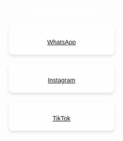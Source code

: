 <!DOCTYPE html>
<html lang="en">
<head>
<meta charset="UTF-8">
<meta name="viewport" content="width=device-width, initial-scale=1.0">
<title>Cece Belajar</title>
<link rel="stylesheet" href="https://cdnjs.cloudflare.com/ajax/libs/font-awesome/5.15.3/css/all.min.css">
<style>
    body {
        font-family: Arial, sans-serif;
        background: url('cece1.jpg');
        background-size: cover;
        background-repeat: no-repeat;
        text-align: center;
        padding: 20px;
    }
    h1 {
        color: #fff;
        font-size: 24px;
        margin-bottom: 20px;
    }
    .link {
        display: block;
        margin: 20px auto;
        padding: 20px;
        background-color: rgba(255, 255, 255, 0.8);
        border-radius: 10px;
        box-shadow: 0 4px 6px rgba(0, 0, 0, 0.1);
        text-decoration: none;
        color: #333;
        width: 200px;
    }
    .link:hover {
        transform: translateY(-5px);
    }
    .icon {
        font-size: 24px;
        margin-bottom: 10px;
    }
</style>
</head>
<body>
    <h1>Cece Belajar</h1>
    <div class="link">
        <div class="icon"><i class="fab fa-whatsapp"></i></div>
        <a href="https://wa.me/明天再写 先注册" target="_blank">WhatsApp</a>
    </div>
    <div class="link">
        <div class="icon"><i class="fab fa-instagram"></i></div>
        <a href="https://www.instagram.com/cecebelajar" target="_blank">Instagram</a>
    </div>
    <div class="link">
        <div class="icon"><i class="fab fa-tiktok"></i></div>
        <a href="https://www.tiktok.com/@cece.belajar" target="_blank">TikTok</a>
    </div>
</body>
</html>
